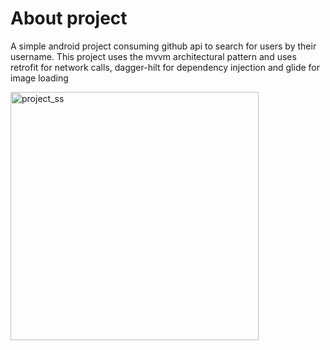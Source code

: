 # About project

A simple android project consuming github api to search for users by their username. This project uses the mvvm architectural pattern and uses retrofit for network
calls, dagger-hilt for dependency injection and glide for image loading


<img width="397" alt="project_ss" src="https://user-images.githubusercontent.com/71714874/169822536-d56bc334-bc95-48d1-ae2b-66b5e916ea0c.png">
